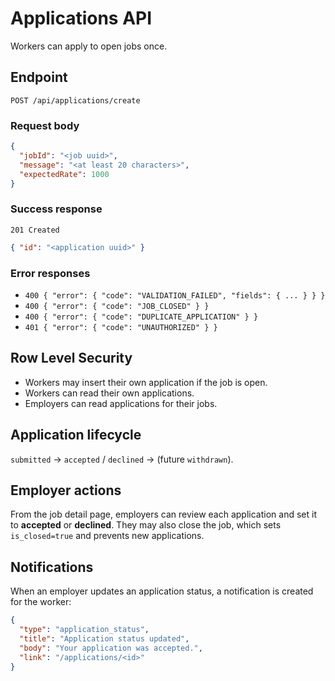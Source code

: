 # Applications API

Workers can apply to open jobs once.

## Endpoint

`POST /api/applications/create`

### Request body

```json
{
  "jobId": "<job uuid>",
  "message": "<at least 20 characters>",
  "expectedRate": 1000
}
```

### Success response

`201 Created`

```json
{ "id": "<application uuid>" }
```

### Error responses

- `400 { "error": { "code": "VALIDATION_FAILED", "fields": { ... } } }`
- `400 { "error": { "code": "JOB_CLOSED" } }`
- `400 { "error": { "code": "DUPLICATE_APPLICATION" } }`
- `401 { "error": { "code": "UNAUTHORIZED" } }`

## Row Level Security

- Workers may insert their own application if the job is open.
- Workers can read their own applications.
- Employers can read applications for their jobs.

## Application lifecycle

`submitted` → `accepted` / `declined` → (future `withdrawn`).

## Employer actions

From the job detail page, employers can review each application and set it to
**accepted** or **declined**. They may also close the job, which sets
`is_closed=true` and prevents new applications.

## Notifications

When an employer updates an application status, a notification is created for
the worker:

```json
{
  "type": "application_status",
  "title": "Application status updated",
  "body": "Your application was accepted.",
  "link": "/applications/<id>"
}
```

